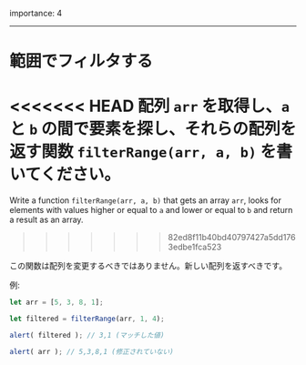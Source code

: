 importance: 4

---

# 範囲でフィルタする

<<<<<<< HEAD
配列 `arr` を取得し、`a` と `b` の間で要素を探し、それらの配列を返す関数 `filterRange(arr, a, b)` を書いてください。
=======
Write a function `filterRange(arr, a, b)` that gets an array `arr`, looks for elements with values higher or equal to `a` and lower or equal to `b` and return a result as an array.
>>>>>>> 82ed8f11b40bd40797427a5dd1763edbe1fca523

この関数は配列を変更するべきではありません。新しい配列を返すべきです。

例:

```js
let arr = [5, 3, 8, 1];

let filtered = filterRange(arr, 1, 4);

alert( filtered ); // 3,1 (マッチした値)

alert( arr ); // 5,3,8,1 (修正されていない)
```
